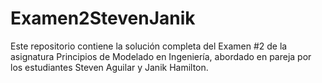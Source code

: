 # Examen2StevenJanik
Este repositorio contiene la solución completa del Examen #2 de la asignatura Principios de Modelado en Ingeniería, abordado en pareja por los estudiantes Steven Aguilar y Janik Hamilton.
